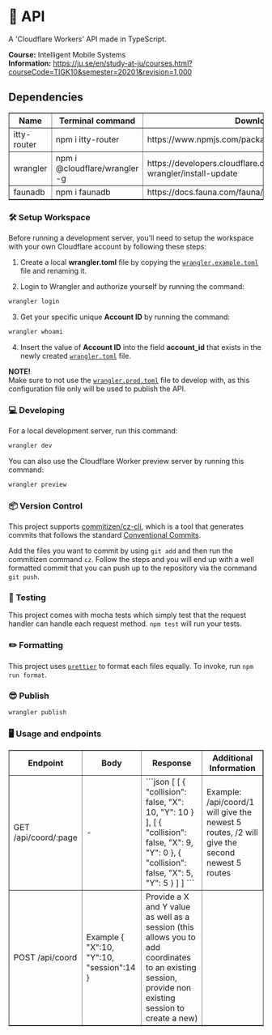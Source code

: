 # 📮 API

A 'Cloudflare Workers' API made in TypeScript.

**Course:** Intelligent Mobile Systems  
**Information:** https://ju.se/en/study-at-ju/courses.html?courseCode=TIGK10&semester=20201&revision=1,000


## Dependencies
<table border=1>
    <tr>
        <th>Name</th>
        <th>Terminal command</th>
        <th>Download link</th>
    </tr>
    <tr>
        <td>itty-router</td>
        <td>npm i itty-router</td>
        <td>https://www.npmjs.com/package/itty-router</td>       
    </tr>
    <tr>
        <td>wrangler</td>
        <td>npm i @cloudflare/wrangler -g</td>
        <td>https://developers.cloudflare.com/workers/cli-wrangler/install-update</td>
    </tr>
    <tr>
        <td>faunadb</td>
        <td>npm i faunadb</td>
        <td>https://docs.fauna.com/fauna/current/drivers/javascript.html</td>
    </tr>
</table>

### 🛠️ Setup Workspace

Before running a development server, you'll need to setup the workspace with your own Cloudflare account by following these steps:

1. Create a local **wrangler.toml** file by copying the [`wrangler.example.toml`](.wrangler.example.toml) file and renaming it.

2. Login to Wrangler and authorize yourself by running the command:

```bash
wrangler login
```

3. Get your specific unique **Account ID** by running the command:

```bash
wrangler whoami
```

4. Insert the value of **Account ID** into the field **account_id** that exists in the newly created [`wrangler.toml`](.wrangler.toml) file.

**NOTE!**  
Make sure to not use the [`wrangler.prod.toml`](.wrangler.prod.toml) file to develop with, as this configuration file only will be used to publish the API.

### 💻 Developing

For a local development server, run this command:

```bash
wrangler dev
```

You can also use the Cloudflare Worker preview server by running this command:

```bash
wrangler preview
```

### 📦 Version Control

This project supports [commitizen/cz-cli](https://github.com/commitizen/cz-cli), which is a tool that generates commits that follows the standard [Conventional Commits](https://www.conventionalcommits.org/en/v1.0.0/).

Add the files you want to commit by using `git add` and then run the commitizen command `cz`. Follow the steps and you will end up with a well formatted commit that you can push up to the repository via the command `git push`.

### 🧪 Testing

This project comes with mocha tests which simply test that the request handler can handle each request method. `npm test` will run your tests.

### ✏️ Formatting

This project uses [`prettier`](https://prettier.io/) to format each files equally. To invoke, run `npm run format`.

### 😎 Publish

```bash
wrangler publish
```

### 🖥️ Usage and endpoints
<table border=1>
    <tr>
        <th>Endpoint</th>
        <th>Body</th>
        <th>Response</th>
        <th>Additional Information</th>
    </tr>
    <tr>
        <td>GET /api/coord/:page</td>
        <td>-</td>
        <td>
    ```json
    [
    [
        {
            "collision": false,
            "X": 10,
            "Y": 10
        }
    ],
    [
        {
            "collision": false,
            "X": 9,
            "Y": 0
        },
        {
            "collision": false,
            "X": 5,
            "Y": 5
        }
    ]
            ]
            ```
        </td>   
        <td>Example: /api/coord/1 will give the newest 5 routes, /2 will give the second newest 5 routes</td>
    </tr>
    <tr>
        <td>POST /api/coord</td>
        <td> Example
        {
    "X":10,
    "Y":10,
    "session":14
}
        </td>
        <td>Provide a X and Y value as well as a session (this allows you to add coordinates to an existing session, provide non existing session to create a new)</td>
    </tr>
</table>

